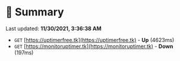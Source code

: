 # 📖 Summary
Last updated: **11/30/2021, 3:36:38 AM**

- `GET` [https://uptimerfree.tk](https://uptimerfree.tk) - **Up** (4623ms)
- `GET` [https://monitoruptimer.tk](https://monitoruptimer.tk) - **Down** (197ms)
